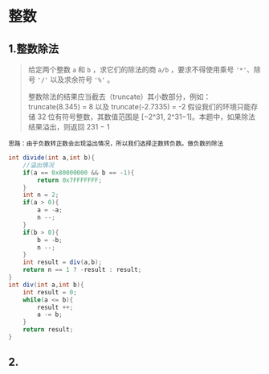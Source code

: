 # 整数

## 1.整数除法

> 给定两个整数 `a` 和 `b` ，求它们的除法的商 `a/b` ，要求不得使用乘号 `'*'`、除号 `'/'` 以及求余符号 `'%'` 。
>
> 整数除法的结果应当截去（truncate）其小数部分，例如：truncate(8.345) = 8 以及 truncate(-2.7335) = -2
> 假设我们的环境只能存储 32 位有符号整数，其数值范围是 [−2^31, 2^31−1]。本题中，如果除法结果溢出，则返回 231 − 1

```block
思路：由于负数转正数会出现溢出情况，所以我们选择正数转负数。做负数的除法
```



```java
int divide(int a,int b){
    //溢出情况
    if(a == 0x80000000 && b == -1){
        return 0x7FFFFFFF;
    }
    int n = 2;
    if(a > 0){
        a = -a;
        n --;
    }
    if(b > 0){
        b = -b;
        n --;
    }
    int result = div(a,b);
    return n == 1 ? -result : result;
}
int div(int a,int b){
    int result = 0;
    while(a <= b){
        result ++;
        a -= b;
    }
    return result;
}
```

## 2.